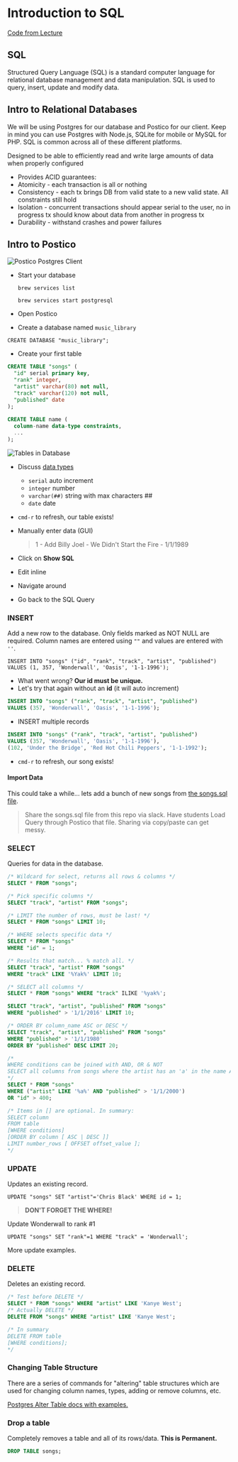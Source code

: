# Introduction to SQL

[Code from Lecture](https://github.com/PrimeAcademy/fomalhaut-sql-basics)


## SQL
Structured Query Language (SQL) is a standard computer language for relational database management and data manipulation. SQL is used to query, insert, update and modify data.


## Intro to Relational Databases
We will be using Postgres for our database and Postico for our client. Keep in mind you can use Postgres with Node.js, SQLite for mobile or MySQL for PHP. SQL is common across all of these different platforms.

Designed to be able to efficiently read and write large amounts of data when properly configured

 - Provides ACID guarantees:
  - Atomicity - each transaction is all or nothing
  - Consistency - each tx brings DB from valid state to a new valid state. All constraints still hold
  - Isolation - concurrent transactions should appear serial to the user, no in progress tx should know about data from another in progress tx
  - Durability - withstand crashes and power failures

## Intro to Postico

![Postico Postgres Client](images/postico-client.jpg)

- Start your database

  `brew services list`

  `brew services start postgresql`

- Open Postico
- Create a database named `music_library`

```
CREATE DATABASE "music_library";
```

- Create your first table

```SQL
CREATE TABLE "songs" (
  "id" serial primary key,
  "rank" integer,
  "artist" varchar(80) not null,
  "track" varchar(120) not null,
  "published" date
);
  
CREATE TABLE name (
  column-name data-type constraints,
  ...
);  
```

![Tables in Database](images/tables-in-database.jpg)

- Discuss [data types](https://www.postgresql.org/docs/8.1/static/datatype.html)
  - `serial` auto increment
  - `integer` number
  - `varchar(##)` string with max characters ##
  - `date` date
- `cmd-r` to refresh, our table exists!
- Manually enter data (GUI)


  > 1 - Add Billy Joel - We Didn't Start the Fire - 1/1/1989

- Click on **Show SQL**
- Edit inline
- Navigate around
- Go back to the SQL Query

### INSERT
Add a new row to the database. Only fields marked as NOT NULL are required. Column names are entered using `""` and values are entered with `''`.

```
INSERT INTO "songs" ("id", "rank", "track", "artist", "published") 
VALUES (1, 357, 'Wonderwall', 'Oasis', '1-1-1996');
```

- What went wrong? **Our id must be unique.**
- Let's try that again without an **id** (it will auto increment)

```SQL
INSERT INTO "songs" ("rank", "track", "artist", "published") 
VALUES (357, 'Wonderwall', 'Oasis', '1-1-1996');
```

- INSERT multiple records

```SQL
INSERT INTO "songs" ("rank", "track", "artist", "published") 
VALUES (357, 'Wonderwall', 'Oasis', '1-1-1996'),
(102, 'Under the Bridge', 'Red Hot Chili Peppers', '1-1-1992');
```


- `cmd-r` to refresh, our song exists!

#### Import Data
This could take a while... lets add a bunch of new songs from [the songs.sql file](/curriculum-content/supporting-documentation/songs.sql).

> Share the songs.sql file from this repo via slack. Have students Load Query through Postico that file. Sharing via copy/paste can get messy.

### SELECT
Queries for data in the database.

```SQL
/* Wildcard for select, returns all rows & columns */
SELECT * FROM "songs";

/* Pick specific columns */
SELECT "track", "artist" FROM "songs";

/* LIMIT the number of rows, must be last! */
SELECT * FROM "songs" LIMIT 10; 

/* WHERE selects specific data */
SELECT * FROM "songs" 
WHERE "id" = 1;

/* Results that match... % match all. */
SELECT "track", "artist" FROM "songs" 
WHERE "track" LIKE '%Yak%' LIMIT 10;

/* SELECT all columns */
SELECT * FROM "songs" WHERE "track" ILIKE '%yak%';

SELECT "track", "artist", "published" FROM "songs" 
WHERE "published" > '1/1/2016' LIMIT 10;

/* ORDER BY column_name ASC or DESC */
SELECT "track", "artist", "published" FROM "songs" 
WHERE "published" > '1/1/1980'
ORDER BY "published" DESC LIMIT 20;

/* 
WHERE conditions can be joined with AND, OR & NOT 
SELECT all columns from songs where the artist has an 'a' in the name AND was published after 1/1/2000 OR track has fire in the name.
*/
SELECT * FROM "songs"
WHERE ("artist" LIKE '%a%' AND "published" > '1/1/2000')
OR "id" > 400;

/* Items in [] are optional. In summary:
SELECT column
FROM table
[WHERE conditions]
[ORDER BY column [ ASC | DESC ]]
LIMIT number_rows [ OFFSET offset_value ];
*/
```

### UPDATE
Updates an existing record.

`UPDATE "songs" SET "artist"='Chris Black' WHERE id = 1;`

   > **DON'T FORGET THE WHERE!**

Update Wonderwall to rank #1

`UPDATE "songs" SET "rank"=1 WHERE "track" = 'Wonderwall';`

More update examples.


### DELETE
Deletes an existing record.

```SQL
/* Test before DELETE */
SELECT * FROM "songs" WHERE "artist" LIKE 'Kanye West';
/* Actually DELETE */
DELETE FROM "songs" WHERE "artist" LIKE 'Kanye West';

/* In summary 
DELETE FROM table
[WHERE conditions];
*/
```


### Changing Table Structure

There are a series of commands for "altering" table structures which are used for changing column names, types, adding or remove columns, etc.

[Postgres Alter Table docs with examples.](https://www.postgresql.org/docs/7.4/static/sql-altertable.html)


### Drop a table

Completely removes a table and all of its rows/data. **This is Permanent.**

```sql
DROP TABLE songs;
```